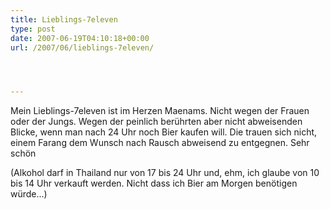 ```yaml
---
title: Lieblings-7eleven
type: post
date: 2007-06-19T04:10:18+00:00
url: /2007/06/lieblings-7eleven/




---
```

Mein Lieblings-7eleven ist im Herzen Maenams. Nicht wegen der Frauen oder der Jungs. Wegen der peinlich berührten aber nicht abweisenden Blicke, wenn man nach 24 Uhr noch Bier kaufen will. Die trauen sich nicht, einem Farang dem Wunsch nach Rausch abweisend zu entgegnen. Sehr schön

(Alkohol darf in Thailand nur von 17 bis 24 Uhr und, ehm, ich glaube von 10 bis 14 Uhr verkauft werden. Nicht dass ich Bier am Morgen benötigen würde...)
